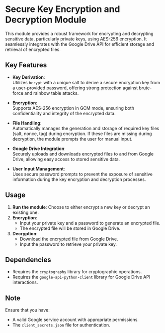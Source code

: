 # Secure Key Encryption and Decryption Module

This module provides a robust framework for encrypting and decrypting sensitive data, particularly private keys, using AES-256 encryption. It seamlessly integrates with the Google Drive API for efficient storage and retrieval of encrypted files.

## Key Features

- **Key Derivation**:  
  Utilizes `bcrypt` with a unique salt to derive a secure encryption key from a user-provided password, offering strong protection against brute-force and rainbow table attacks.

- **Encryption**:  
  Supports AES-256 encryption in GCM mode, ensuring both confidentiality and integrity of the encrypted data.

- **File Handling**:  
  Automatically manages the generation and storage of required key files (salt, nonce, tag) during encryption. If these files are missing during decryption, the module prompts the user for manual input.

- **Google Drive Integration**:  
  Securely uploads and downloads encrypted files to and from Google Drive, allowing easy access to stored sensitive data.

- **User Input Management**:  
  Uses secure password prompts to prevent the exposure of sensitive information during the key encryption and decryption processes.

## Usage

1. **Run the module**: Choose to either encrypt a new key or decrypt an existing one.
2. **Encryption**:  
   - Input your private key and a password to generate an encrypted file.  
   - The encrypted file will be stored in Google Drive.
3. **Decryption**:  
   - Download the encrypted file from Google Drive.  
   - Input the password to retrieve your private key.

## Dependencies

- Requires the `cryptography` library for cryptographic operations.
- Requires the `google-api-python-client` library for Google Drive API interactions.

## Note

Ensure that you have:
- A valid Google service account with appropriate permissions.
- The `client_secrets.json` file for authentication.
